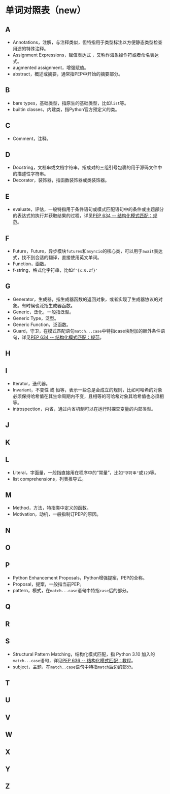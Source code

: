 # 单词对照表（new）

## A

- Annotations，注解，与注释类似，但特指用于类型标注以方便静态类型检查用途的特殊注释。
- Assignment Expressions，赋值表达式 ，又称作海象操作符或者命名表达式。
- augmented assignment，增强赋值。
- abstract，概述或摘要，通常指PEP中开始的摘要部分。

## B

- bare types，基础类型，指原生的基础类型，比如`list`等。
- builtin classes，内建类，指Python官方预定义的类。

## C

- Comment，注释。

## D

- Docstring，文档串或文档字符串，指成对的三组引号包裹的用于源码文件中的描述性字符串。
- Decorator，装饰器，指函数装饰器或类装饰器。

## E

- evaluate，评估，一般特指用于条件语句或模式匹配语句中的条件或主题部分的表达式的执行并获取结果的过程，详见[PEP 634 -- 结构化模式匹配：规范](https://github.com/icexmoon/PEP-CN/blob/main/peps/PEP%20634%20--%20Structural%20Pattern%20Matching%20Specification.md)。

## F

- Future，Future，异步模块`futures`和`asyncio`的核心类，可以用于`await`表达式，找不到合适的翻译，直接使用英文单词。
- Function，函数。
- f-string，格式化字符串，比如`f'{x:0.2f}'`

## G

- Generator，生成器，指生成器函数的返回对象，或者实现了生成器协议的对象。有时候也泛指生成器函数。
- Generic，泛化，一般指泛型。
- Generic Type，泛型。
- Generic Function，泛函数。
- Guard，守卫，在模式匹配语句`match...case`中特指case块附加的额外条件语句，详见[PEP 634 -- 结构化模式匹配：规范](https://github.com/icexmoon/PEP-CN/blob/main/peps/PEP%20634%20--%20Structural%20Pattern%20Matching%20Specification.md)。

## H

## I

- Iterator，迭代器。
- Invariant，不变性 或 恒等，表示一些总是会成立的规则，比如可哈希的对象必须保持哈希值在其生命周期内不变，且相等的可哈希对象其哈希值也必须相等。
- introspection，内省，通过内省机制可以在运行时探查变量的内部类型。

## J

## K

## L

- Literal，字面量，一般指直接用在程序中的“常量”，比如`"字符串"`或`123`等。
- list comprehensions，列表推导式。

## M

- Method，方法，特指类中定义的函数。
- Motivation，动机，一般指制订PEP的原因。

## N

## O

## P

- Python Enhancement Proposals，Python增强提案，PEP的全称。
- Proposal，提案，一般指当前PEP。
- pattern，模式，在`match...case`语句中特指`case`后的部分。

## Q

## R

## S

- Structural Pattern Matching，结构化模式匹配，指 Python 3.10 加入的`match...case`语句，详见[PEP 636 -- 结构化模式匹配：教程](https://github.com/icexmoon/PEP-CN/blob/main/peps/PEP%20636%20--%20Structural%20Pattern%20Matching%20Tutorial.md#abstract)。
- subject，主题，在`match..case`语句中特指`match`后边的部分。

## T

## U

## V

## W

## X

## Y

## Z

